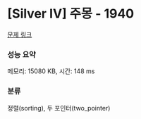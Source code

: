 # [Silver IV] 주몽 - 1940 

[문제 링크](https://www.acmicpc.net/problem/1940) 

### 성능 요약

메모리: 15080 KB, 시간: 148 ms

### 분류

정렬(sorting), 두 포인터(two_pointer)

